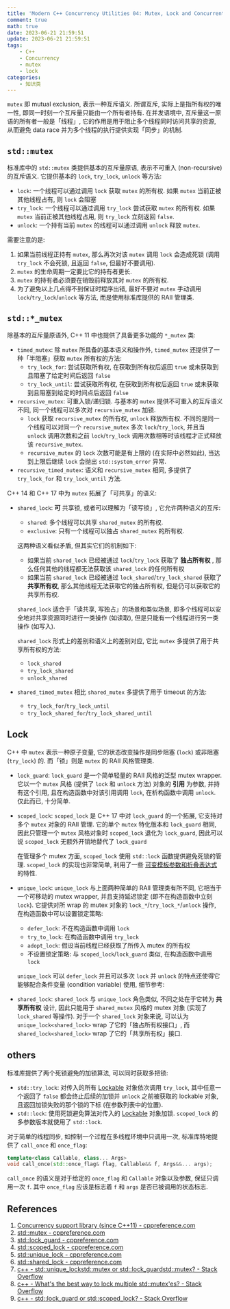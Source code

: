```yaml
---
title: 'Modern C++ Concurrency Utilities 04: Mutex, Lock and Concurrent Access Control'
comment: true
math: true
date: 2023-06-21 21:59:51
update: 2023-06-21 21:59:51
tags:
    - C++
    - Concurrency
    - mutex
    - lock
categories:
    - 知识类
---
```


`mutex` 即 mutual exclusion, 表示一种互斥语义. 所谓互斥, 实际上是指所有权的唯一性, 即同一时刻一个互斥量只能由一个所有者持有. 在并发语境中, 互斥量这一原语的所有者一般是「线程」, 它的作用是用于阻止多个线程同时访问共享的资源, 从而避免 data race 并为多个线程的执行提供实现「同步」的机制.

<!--more-->

## `std::mutex`

标准库中的 `std::mutex` 类提供基本的互斥量原语, 表示不可重入 (non-recursive) 的互斥语义. 它提供基本的 `lock`, `try_lock`, `unlock` 等方法:
- `lock`: 一个线程可以通过调用 `lock` 获取 `mutex` 的所有权. 如果 `mutex` 当前正被其他线程占有, 则 `lock` 会阻塞
- `try_lock`: 一个线程可以通过调用 `try_lock` 尝试获取 `mutex` 的所有权. 如果 `mutex` 当前正被其他线程占用, 则 `try_lock` 立刻返回 `false`.
- `unlock`: 一个持有当前 `mutex` 的线程可以通过调用 `unlock` 释放 `mutex`.

需要注意的是:
1. 如果当前线程正持有 `mutex`, 那么再次对该 `mutex` 调用 `lock` 会造成死锁 (调用 `try_lock` 不会死锁, 且返回 `false`, 但最好不要调用).
2. `mutex` 的生命周期一定要比它的持有者更长.
3. `mutex` 的持有者必须要在销毁前释放其对 `mutex` 的所有权.
4. 为了避免以上几点得不到保证时程序出错, 最好不要对 `mutex` 手动调用 `lock`/`try_lock`/`unlock` 等方法, 而是使用标准库提供的 RAII 管理类.

## `std::*_mutex`

除基本的互斥量原语外, C++ 11 中也提供了具备更多功能的 `*_mutex` 类:
- `timed_mutex`: 除 `mutex` 所具备的基本语义和操作外, `timed_mutex` 还提供了一种「半阻塞」获取 `mutex` 所有权的方法:
    - `try_lock_for`: 尝试获取所有权, 在获取到所有权后返回 `true` 或未获取到且阻塞了给定时间后返回 `false`
    - `try_lock_until`: 尝试获取所有权, 在获取到所有权后返回 `true` 或未获取到且阻塞到给定的时间点后返回 `false`
- `recursive_mutex`: 可重入锁/递归锁. 与基本的 `mutex` 提供不可重入的互斥语义不同, 同一个线程可以多次对 `recursive_mutex` 加锁.
    - `lock` 获取 `recursive_mutex` 的所有权, `unlock` 释放所有权. 不同的是同一个线程可以对同一个 `recursive_mutex` 多次 `lock`/`try_lock`, 并且当 `unlock` 调用次数和之前 `lock`/`try_lock` 调用次数相等时该线程才正式释放该 `recursive_mutex`.
    - `recursive_mutex` 的 `lock` 次数可能是有上限的 (在实际中必然如此), 当达到上限后继续 `lock` 会抛出 `std::system_error` 异常.
- `recursive_timed_mutex`: 语义和 `recursive_mutex` 相同, 多提供了 `try_lock_for` 和 `try_lock_until` 方法.

C++ 14 和 C++ 17 中为 `mutex` 拓展了「可共享」的语义:
- `shared_lock`: **可** 共享锁, 或者可以理解为「读写锁」, 它允许两种语义的互斥:
    - `shared`: 多个线程可以共享 `shared_mutex` 的所有权.
    - `exclusive`: 只有一个线程可以独占 `shared_mutex` 的所有权.

    这两种语义看似矛盾, 但其实它们的机制如下:
    - 如果当前 `shared_lock` 已经被通过 `lock`/`try_lock` 获取了 **独占所有权** , 那么任何其他的线程都无法获取该 `shared_lock` 的任何所有权
    - 如果当前 `shared_lock` 已经被通过 `lock_shared`/`try_lock_shared` 获取了 **共享所有权**, 那么其他线程无法获取它的独占所有权, 但是仍可以获取它的共享所有权.

    `shared_lock` 适合于「读共享, 写独占」的场景和类似场景, 即多个线程可以安全地对共享资源同时进行一类操作 (如读取), 但是只能有一个线程进行另一类操作 (如写入).

    `shared_lock` 形式上的差别和语义上的差别对应, 它比 `mutex` 多提供了用于共享所有权的方法:
    - `lock_shared`
    - `try_lock_shared`
    - `unlock_shared`

- `shared_timed_mutex` 相比 `shared_mutex` 多提供了用于 timeout 的方法:
    - `try_lock_for`/`try_lock_until`
    - `try_lock_shared_for`/`try_lock_shared_until`

## Lock

C++ 中 `mutex` 表示一种原子变量, 它的状态改变操作是同步阻塞 (`lock`) 或非阻塞 (`try_lock`) 的. 而「锁」则是 `mutex` 的 RAII 风格管理类.

- `lock_guard`: `lock_guard` 是一个简单轻量的 RAII 风格的泛型 mutex wrapper. 它以一个 `mutex` 风格 (提供了 `lock` 和 `unlock` 方法) 对象的 **引用** 为参数, 并持有这个引用, 且在构造函数中对该引用调用 `lock`, 在析构函数中调用 `unlock`. 仅此而已, 十分简单.
- `scoped_lock`: `scoped_lock` 是 C++ 17 中对 `lock_guard` 的一个拓展, 它支持对多个 `mutex` 对象的 RAII 管理. 它的单个 `mutex` 特化版本和 `lock_guard` 相同, 因此只管理一个 `mutex` 风格对象时 `scoped_lock` 退化为 `lock_guard`, 因此可以说 `scoped_lock` 无额外开销地替代了 `lock_guard`

    在管理多个 mutex 方面, `scoped_lock` 使用 `std::lock` 函数提供避免死锁的管理. `scoped_lock` 的实现也非常简单, 利用了一些 [可变模板参数和折叠表达式](./C-模板022-可变模板) 的特性.
- `unique_lock`: `unique_lock` 与上面两种简单的 RAII 管理类有所不同, 它相当于一个可移动的 mutex wrapper, 并且支持延迟锁定 (即不在构造函数中立刻 `lock`). 它提供对所 wrap 的 mutex 对象的 `lock_*`/`try_lock_*`/`unlock` 操作, 在构造函数中可以设置锁定策略:
    - `defer_lock`: 不在构造函数中调用 `lock`
    - `try_to_lock`: 在构造函数中调用 `try_lock`
    - `adopt_lock`: 假设当前线程已经获取了所传入 mutex 的所有权
    - 不设置锁定策略: 与 `scoped_lock`/`lock_guard` 类似, 在构造函数中调用 `lock`

    `unique_lock` 可以 `defer_lock` 并且可以多次 `lock` 并 `unlock` 的特点还使得它能够配合条件变量 (condition variable) 使用, 细节参考: 
- `shared_lock`: `shared_lock` 与 `unique_lock` 角色类似, 不同之处在于它转为 **共享所有权** 设计, 因此只能用于 `shared_mutex` 风格的 mutex 对象 (实现了 `lock_shared` 等操作). 对于一个 `shared_lock` 对象来说, 可以认为 `unique_lock<shared_lock>` wrap 了它的「独占所有权接口」, 而 `shared_lock<shared_lock>` wrap 了它的「共享所有权」接口.

## others

标准库提供了两个死锁避免的加锁算法, 可以同时获取多把锁:
- `std::try_lock`: 对传入的所有 [Lockable](https://en.cppreference.com/w/cpp/named_req/Lockable) 对象依次调用 `try_lock`, 其中任意一个返回了 `false` 都会终止后续的加锁并 `unlock` 之前被获取的 lockable 对象, 且返回加锁失败的那个锁的下标 (在参数列表中的位置).
- `std::lock`: 使用死锁避免算法对传入的 [Lockable](https://en.cppreference.com/w/cpp/named_req/Lockable) 对象加锁. `scoped_lock` 的多参数版本就使用了 `std::lock`.

对于简单的线程同步, 如控制一个过程在多线程环境中只调用一次, 标准库特地提供了 `call_once` 和 `once_flag`:

```cpp
template<class Callable, class... Args>
void call_once(std::once_flag& flag, Callable&& f, Args&&... args);
```

`call_once` 的语义是对于给定的 `once_flag` 和 `Callable` 对象以及参数, 保证只调用一次 `f`. 其中 `once_flag` 应该是标志着 `f` 和 `args` 是否已被调用的状态标志.

## References

1. [Concurrency support library (since C++11) - cppreference.com](https://en.cppreference.com/w/cpp/thread)
2. [std::mutex - cppreference.com](https://en.cppreference.com/w/cpp/thread/mutex)
3. [std::lock_guard - cppreference.com](https://en.cppreference.com/w/cpp/thread/lock_guard)
4. [std::scoped_lock - cppreference.com](https://en.cppreference.com/w/cpp/thread/scoped_lock)
5. [std::unique_lock - cppreference.com](https://en.cppreference.com/w/cpp/thread/unique_lock)
6. [std::shared_lock - cppreference.com](https://en.cppreference.com/w/cpp/thread/shared_lock)
7. [c++ - std::unique_lock<std::mutex> or std::lock_guard<std::mutex>? - Stack Overflow](https://stackoverflow.com/questions/20516773/stdunique-lockstdmutex-or-stdlock-guardstdmutex)
8. [c++ - What's the best way to lock multiple std::mutex'es? - Stack Overflow](https://stackoverflow.com/questions/17113619/whats-the-best-way-to-lock-multiple-stdmutexes/17113678#17113678)
9. [c++ - std::lock_guard or std::scoped_lock? - Stack Overflow](https://stackoverflow.com/questions/43019598/stdlock-guard-or-stdscoped-lock)